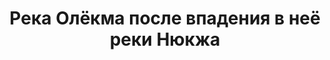 ---
title: 'Река Олёкма после впадения в неё реки Нюкжа'
location: 'Рядом с посёлком Юктали и селом Усть-Нюкжа. Тындинский район, Амурская область, Россия'
categories: [as-the-first-settlers]
tags: [all, 2016, fav]
---